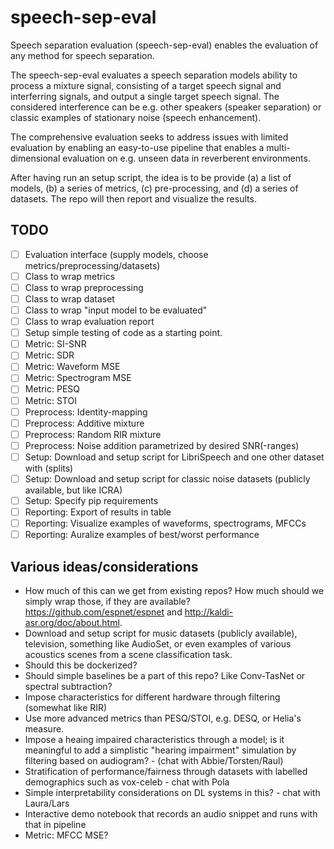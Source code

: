 # speech-sep-eval
Speech separation evaluation (speech-sep-eval) enables the evaluation of any method for speech separation. 

The speech-sep-eval evaluates a speech separation models ability to process a mixture signal, consisting of a target speech signal and interferring signals, and output a single target speech signal. The considered interference can be e.g. other speakers (speaker separation) or classic examples of stationary noise (speech enhancement).

The comprehensive evaluation seeks to address issues with limited evaluation by enabling an easy-to-use pipeline that enables a multi-dimensional evaluation on e.g. unseen data in reverberent environments.

After having run an setup script, the idea is to be provide (a) a list of models, (b) a series of metrics, (c) pre-processing, and (d) a series of datasets. The repo will then report and visualize the results. 

## TODO
- [ ] Evaluation interface (supply models, choose metrics/preprocessing/datasets)
- [ ] Class to wrap metrics
- [ ] Class to wrap preprocessing
- [ ] Class to wrap dataset
- [ ] Class to wrap "input model to be evaluated"
- [ ] Class to wrap evaluation report
- [ ] Setup simple testing of code as a starting point.
- [ ] Metric: SI-SNR
- [ ] Metric: SDR
- [ ] Metric: Waveform MSE
- [ ] Metric: Spectrogram MSE
- [ ] Metric: PESQ
- [ ] Metric: STOI
- [ ] Preprocess: Identity-mapping
- [ ] Preprocess: Additive mixture
- [ ] Preprocess: Random RIR mixture
- [ ] Preprocess: Noise addition parametrized by desired SNR(-ranges)
- [ ] Setup: Download and setup script for LibriSpeech and one other dataset with (splits)
- [ ] Setup: Download and setup script for classic noise datasets (publicly available, but like ICRA)
- [ ] Setup: Specify pip requirements
- [ ] Reporting: Export of results in table
- [ ] Reporting: Visualize examples of waveforms, spectrograms, MFCCs
- [ ] Reporting: Auralize examples of best/worst performance

## Various ideas/considerations
- How much of this can we get from existing repos? How much should we simply wrap those, if they are available? https://github.com/espnet/espnet and http://kaldi-asr.org/doc/about.html.
- Download and setup script for music datasets (publicly available), television, something like AudioSet, or even examples of various acoustics scenes from a scene classification task. 
- Should this be dockerized?
- Should simple baselines be a part of this repo? Like Conv-TasNet or spectral subtraction?
- Impose characteristics for different hardware through filtering (somewhat like RIR)
- Use more advanced metrics than PESQ/STOI, e.g. DESQ, or Helia's measure.
- Impose a heaing impaired characteristics through a model; is it meaningful to add a simplistic "hearing impairment" simulation by filtering based on audiogram? - (chat with Abbie/Torsten/Raul)
- Stratification of performance/fairness through datasets with labelled demographics such as vox-celeb - chat with Pola
- Simple interpretability considerations on DL systems in this? - chat with Laura/Lars
- Interactive demo notebook that records an audio snippet and runs with that in pipeline
- Metric: MFCC MSE?
